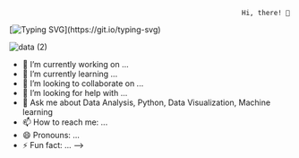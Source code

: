                                                               Hi, there! 👋
  [![Typing SVG](https://readme-typing-svg.demolab.com/?lines=This+is+Lilian+...;Nice+to+meet+you!)](https://git.io/typing-svg)


![data (2)](https://user-images.githubusercontent.com/78624637/190884537-4f3f3aea-7b1d-41bd-b659-791db2b82379.jpg)


- 🔭 I’m currently working on ...
- 🌱 I’m currently learning ...
- 👯 I’m looking to collaborate on ...
- 🤔 I’m looking for help with ...
- 💬 Ask me about Data Analysis, Python, Data Visualization, Machine learning
- 📫 How to reach me: ...
- 😄 Pronouns: ...
- ⚡ Fun fact: ...
-->
